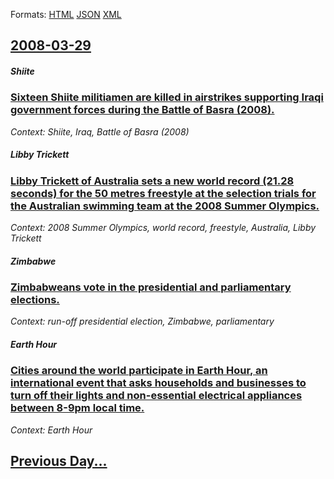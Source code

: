 
Formats: [HTML](2008/03/29/index.html)  [JSON](2008/03/29/index.json)  [XML](2008/03/29/index.xml)  

## [2008-03-29](/news/2008/03/29/index.md)

##### Shiite
### [ Sixteen Shiite militiamen are killed in airstrikes supporting Iraqi government forces during the Battle of Basra (2008). ](/news/2008/03/29/sixteen-shiite-militiamen-are-killed-in-airstrikes-supporting-iraqi-government-forces-during-the-battle-of-basra-2008.md)
_Context: Shiite, Iraq, Battle of Basra (2008)_

##### Libby Trickett
### [ Libby Trickett of Australia sets a new world record (21.28 seconds) for the 50 metres freestyle at the selection trials for the Australian swimming team at the 2008 Summer Olympics. ](/news/2008/03/29/libby-trickett-of-australia-sets-a-new-world-record-21-28-seconds-for-the-50-metres-freestyle-at-the-selection-trials-for-the-australian.md)
_Context: 2008 Summer Olympics, world record, freestyle, Australia, Libby Trickett_

##### Zimbabwe
### [ Zimbabweans vote in the presidential and parliamentary elections. ](/news/2008/03/29/zimbabweans-vote-in-the-presidential-and-parliamentary-elections.md)
_Context: run-off presidential election, Zimbabwe, parliamentary_

##### Earth Hour
### [ Cities around the world participate in Earth Hour, an international event that asks households and businesses to turn off their lights and non-essential electrical appliances between 8-9pm local time. ](/news/2008/03/29/cities-around-the-world-participate-in-earth-hour-an-international-event-that-asks-households-and-businesses-to-turn-off-their-lights-and.md)
_Context: Earth Hour_

## [Previous Day...](/news/2008/03/28/index.md)

